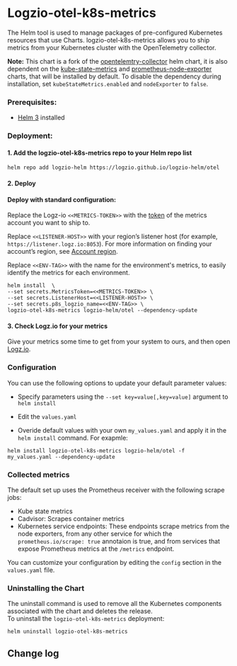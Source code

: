 
# Logzio-otel-k8s-metrics

The Helm tool is used to manage packages of pre-configured Kubernetes resources that use Charts.
logzio-otel-k8s-metrics allows you to ship metrics from your Kubernetes cluster with the OpenTelemetry collector.

**Note:** This chart is a fork of the [opentelemtry-collector](https://github.com/open-telemetry/opentelemetry-helm-charts/tree/main/charts/opentelemetry-collector) helm chart, it is also dependent on the [kube-state-metrics](https://github.com/kubernetes/kube-state-metrics/tree/master/charts/kube-state-metrics) and [prometheus-node-exporter](https://github.com/helm/charts/tree/master/stable/prometheus-node-exporter) charts, that will be installed by default. To disable the dependency during installation, set `kubeStateMetrics.enabled` and `nodeExporter` to `false`.

### Prerequisites:
* [Helm 3](https://helm.sh/docs/intro/install/) installed


### Deployment:

#### 1. Add the logzio-otel-k8s-metrics repo to your Helm repo list

```shell
helm repo add logzio-helm https://logzio.github.io/logzio-helm/otel
```

#### 2. Deploy


#### Deploy with standard configuration:  

Replace the Logz-io `<<METRICS-TOKEN>>` with the [token](https://app.logz.io/#/dashboard/settings/general) of the metrics account you want to ship to.

Replace `<<LISTENER-HOST>>` with your region’s listener host (for example, `https://listener.logz.io:8053`). For more information on finding your account’s region, see [Account region](https://docs.logz.io/user-guide/accounts/account-region.html).

Replace `<<ENV-TAG>>` with the name for the environment's metrics, to easily identify the metrics for each environment.

```
helm install  \
--set secrets.MetricsToken=<<METRICS-TOKEN>> \
--set secrets.ListenerHost=<<LISTENER-HOST>> \
--set secrets.p8s_logzio_name=<<ENV-TAG>> \
logzio-otel-k8s-metrics logzio-helm/otel --dependency-update
```

#### 3. Check Logz.io for your metrics

Give your metrics some time to get from your system to ours, and then open [Logz.io](https://app.logz.io/).


### Configuration

You can use the following options to update your default parameter values: 

* Specify parameters using the `--set key=value[,key=value]` argument to `helm install`

* Edit the `values.yaml`

* Overide default values with your own `my_values.yaml` and apply it in the `helm install` command. For exapmle:

```
helm install logzio-otel-k8s-metrics logzio-helm/otel -f my_values.yaml --dependency-update
```

### Collected metrics

The default set up uses the Prometheus receiver with the following scrape jobs:
* Kube state metrics
* Cadvisor: Scrapes container metrics
* Kubernetes service endpoints: These endpoints scrape metrics from the node exporters, from any other service for which the `prometheus.io/scrape: true` annotaion is true, and from services that expose Prometheus metrics at the `/metrics` endpoint.

You can customize your configuration by editing the `config` section in the `values.yaml` file.

### Uninstalling the Chart

The uninstall command is used to remove all the Kubernetes components associated with the chart and deletes the release.  
To uninstall the `logzio-otel-k8s-metrics` deployment:

```shell
helm uninstall logzio-otel-k8s-metrics
```


## Change log
